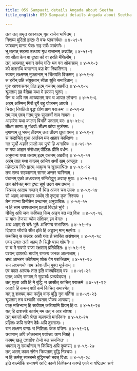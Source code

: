 ```yaml
---
title: 059 Sampaati details Angada about Seetha
title_english: 059 Sampaati details Angada about Seetha

---
```

ततः तत् अमृत आस्वादम् गृध्र राजेन भाषितम् ।  
निशम्य मुदितो हृष्टाः ते वचः प्लवगर्षभाः ॥ ४-५९-१  
जांबवान् वानर श्रेष्ठः सह सर्वैः प्लवंगमैः ।  
भू तलात् सहसा उत्थाय गृध्र राजानम् अब्रवीत् ॥ ४-५९-२  
क्व सीता केन वा दृष्टा को वा हरति मैथिलीम् ।  
तत् आख्यातु भवान् सर्वम् गतिः भव वन ओकसाम् ॥ ४-५९-३  
को दाशरथि बाणानाम् वज्र वेग निपातिनाम् ।  
स्वयम् लक्ष्मणम् मुक्तानाम् न चिंतयति विक्रमम् ॥ ४-५९-४  
स हरीन् प्रति संयुक्तान् सीता श्रुति समाहितान् ।  
पुनः आश्वासयन् प्रीत इदम् वचनम् अब्रवीत् ॥ ४-५९-५  
श्रूयताम् इह वैदेह्या यथा मे हरणम् श्रुतम् ।  
येन च अपि मम आख्यातम् यत्र च आयत लोचना ॥ ४-५९-६  
अहम् अस्मिन् गिरौ दुर्गे बहु योजनम् आयते ।  
चिरात् निपतितो वृद्धः क्षीण प्राण पराक्रमः ॥ ४-५९-७  
तम् माम् एवम् गतम् पुत्रः सुपार्श्वो नाम नामतः ।  
आहारेण यथा कालम् बिभर्ति पतताम् वरः ॥ ४-५९-८  
तीक्ष्ण कामाः तु गंधर्वाः तीक्ष्ण कोपा भुजंगमाः ।  
मृगाणाम् तु भयम् तीक्ष्णम् ततः तीक्ष्ण क्षुधा वयम् ॥ ४-५९-९  
स कदाचित् क्षुधा आर्तस्य मम आहार कान्क्षिणः ।  
गत सूर्यो अहनि प्राप्तो मम पुत्रो हि अनामिषः ॥ ४-५९-१०  
स मया आहार संरोधात् पीडितः प्रीति वर्धनः ।  
अनुमान्य यथा तत्त्वम् इदम् वचनम् अब्रवीत् ॥ ४-५९-११  
अहम् तात यथा कालम् आमिष अर्थी खम् आप्लुतः ।  
महेन्द्रस्य गिरेः द्वारम् आवृत्य च सुसमाश्रितः ॥ ४-५९-१२  
तत्र सत्त्व सहस्राणाम् सागर अन्तर चारिणाम् ।  
पंथानम् एको अध्यवसम् संनिरोद्धुम् अवाङ् मुखः ॥ ४-५९-१३  
तत्र कश्चित् मया दृष्टः सूर्य उदय सम प्रभाम् ।  
स्त्रियम् आदाय गच्छन् वै भिन्न अंजन चय उपमः ॥ ४-५९-१४  
सो अहम् अभ्यवहार अर्थम् तौ दृष्ट्वा कृत निश्चयः ।  
तेन साम्ना विनीतेन पन्थानम् अनुयाचितः ॥ ४-५९-१५  
न हि साम उपपन्नानाम् प्रहर्ता विद्यते भुवि ।  
नीचेषु अपि जनः कश्चित् किम् अङ्ग बत मत् विधः ॥ ४-५९-१६  
स यातः तेजसा व्योम संक्षिपन् इव वेगतः ।  
अथ अहम् खे चरैः भूतैः अभिगम्य सभाजितः ॥ ४-५९-१७  
दिष्ट्या जीवति सीत इति हि अब्रुवन् माम् महर्षयः ।  
कथंचित् स कलत्रः असौ गतः ते स्वस्ति असंशयम् ॥ ४-५९-१८  
एवम् उक्तः ततो अहम् तैः सिद्धैः परम शोभनैः ।  
स च मे रावणो राजा रक्षसाम् प्रतिवेदितः ॥ ४-५९-१९  
पश्यन् दाशरथेः भार्याम् रामस्य जनक आत्मजाम् ।  
भ्रष्ट आभरण कौशेयाम् शोक वेग पराजिताम् ॥ ४-५९-२०  
राम लक्ष्मणयोः नाम क्रोशन्तीम् मुक्त मूर्धजाम् ।  
एष काल अत्ययः तात इति वाक्यविदाम् वरः ॥ ४-५९-२१  
एतत् अर्थम् समग्रम् मे सुपार्श्वः प्रत्यवेदयत् ।  
तत् श्रुत्वा अपि हि मे बुद्धिः न आसीत् काचित् पराक्रमे ॥ ४-५९-२२  
अपक्षो हि कथम् पक्षी कर्म किंचित् समारभेत् ।  
यत् तु शक्यम् मया कर्तुम् वाक् बुद्धि गुण वर्तिना ॥ ४-५९-२३  
श्रूयताम् तत्र वक्ष्यामि भवताम् पौरुष आश्रयम् ।  
वाक् मतिभ्याम् हि सार्वेषाम् करिष्यामि प्रियम् हि वः ॥ ४-५९-२४  
यत् हि दाशरथेः कार्यम् मम तत् न अत्र संशयः ।  
तत् भवन्तो मति श्रेष्ठा बलवन्तो मनस्विनः ॥ ४-५९-२५  
प्रहिताः कपि राजेन देवैः अपि दुरासदाः ।  
राम लक्ष्मण बाणाः च निशिताः कंक पत्रिणः ॥ ४-५९-२६  
त्रयाणाम् अपि लोकानाम् पर्याप्ताः त्राण निग्रहे ।  
कामम् खलु दशग्रीवः तेजो बल समन्वितः ।  
भवताम् तु समर्थानाम् न किंचित् अपि दुष्करम् ॥ ४-५९-२७  
तत् अलम् काल संगेन क्रियताम् बुद्धि निश्चयः ।  
न हि कर्मसु सज्जन्ते बुद्धिमन्तो भवत् विधाः ॥ ४-५९-२८  
इति वाल्मीकि रामायणे आदि काव्ये किष्किन्ध काण्डे एको न षष्टितमः सर्गः
